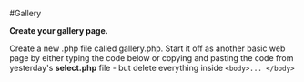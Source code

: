 #Gallery

**Create your gallery page.**

Create a new .php file called gallery.php. Start it off as another basic web page by either typing the code below or copying and pasting the code from yesterday's **select.php** file - but delete everything inside ````<body>... </body>````



